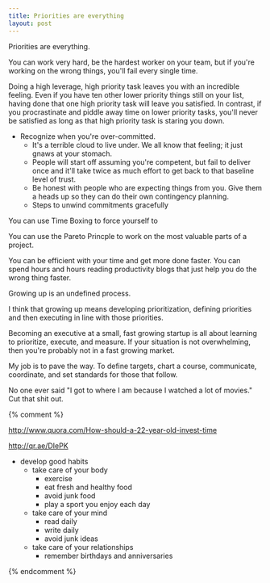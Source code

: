 ```yaml
---
title: Priorities are everything
layout: post
---
```


Priorities are everything.

You can work very hard, be the hardest worker on your team, but if you're
working on the wrong things, you'll fail every single time.

Doing a high leverage, high priority task leaves you with an incredible
feeling.  Even if you have ten other lower priority things still on your list,
having done that one high priority task will leave you satisfied.  In
contrast, if you procrastinate and piddle away time on lower priority tasks,
you'll never be satisfied as long as that high priority task is staring you
down.

* Recognize when you're over-committed.
  * It's a terrible cloud to live under.  We all know that feeling; it just
    gnaws at your stomach.
  * People will start off assuming you're competent, but fail to deliver once
    and it'll take twice as much effort to get back to that baseline level of
    trust.
  * Be honest with people who are expecting things from you.  Give them a
    heads up so they can do their own contingency planning.
  * Steps to unwind commitments gracefully

You can use Time Boxing to force yourself to

You can use the Pareto Princple to work on the most valuable parts of a
project.

You can be efficient with your time and get more done faster.  You can spend
hours and hours reading productivity blogs that just help you do the wrong
thing faster.


Growing up is an undefined process.

I think that growing up means developing prioritization, defining priorities
and then executing in line with those priorities.

Becoming an executive at a small, fast growing startup is all about learning
to prioritize, execute, and measure.  If your situation is not overwhelming,
then you're probably not in a fast growing market.

My job is to pave the way.  To define targets, chart a course, communicate,
coordinate, and set standards for those that follow.


No one ever said "I got to where I am because I watched a lot of movies."  Cut
that shit out.


{% comment %}

http://www.quora.com/How-should-a-22-year-old-invest-time

http://qr.ae/DIePK
- develop good habits
  - take care of your body
    - exercise
    - eat fresh and healthy food
    - avoid junk food
    - play a sport you enjoy each day
  - take care of your mind
    - read daily
    - write daily
    - avoid junk ideas
  - take care of your relationships
    - remember birthdays and anniversaries

{% endcomment %}
